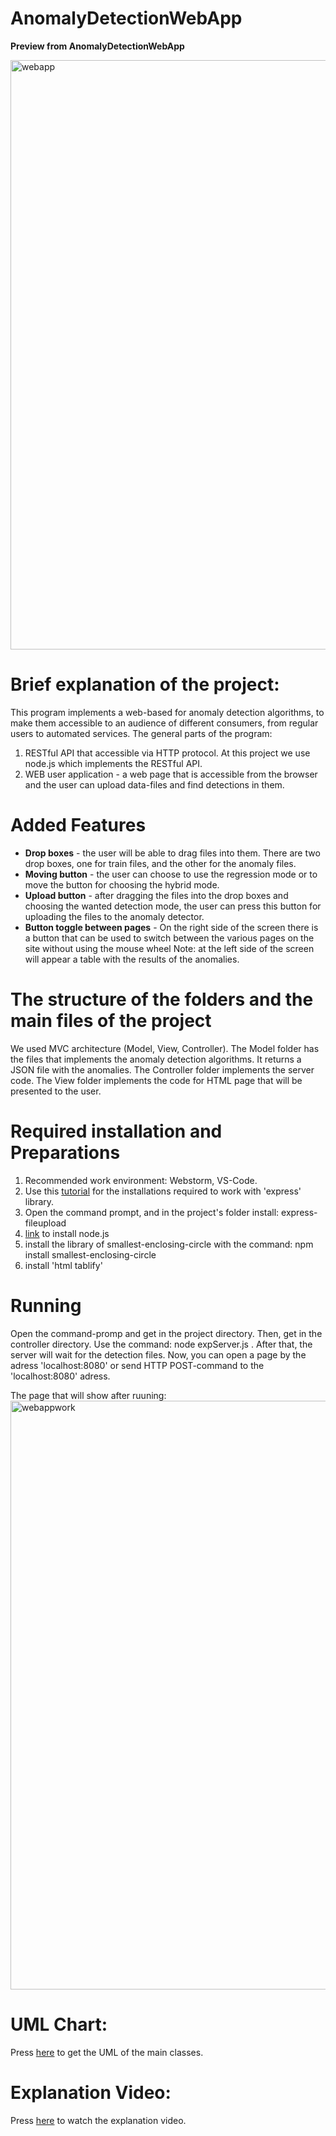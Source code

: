 # AnomalyDetectionWebApp
**Preview from AnomalyDetectionWebApp**

<img width="943" alt="webapp" src="https://user-images.githubusercontent.com/62257681/120081099-66750480-c0c4-11eb-99a2-bdfa7159cb37.png">

# Brief explanation of the project:

This program implements a web-based for anomaly detection algorithms, to make them accessible to an audience of different
consumers, from regular users to automated services.
The general parts of the program:
1) RESTful API that accessible via HTTP protocol. At this project we use node.js which implements the RESTful API.
2) WEB user application - a web page that is accessible from the browser and the user can upload data-files and find detections in them.


# Added Features

* **Drop boxes** - the user will be able to drag files into them. There are two drop boxes, one for train files, and the other for the anomaly files.
* **Moving button** - the user can choose to use the regression mode or to move the button for choosing the hybrid mode.
* **Upload button** - after dragging the files into the drop boxes and choosing the wanted detection mode, the user can press this button for
  uploading the files to the anomaly detector. 
* **Button toggle between pages** - On the right side of the screen there is a button that can be used to switch between the various pages on the site without using the mouse wheel
 Note: at the left side of the screen will appear a table with the results of the anomalies. 
 
 
# The structure of the folders and the main files of the project
We used MVC architecture (Model, View, Controller).
The Model folder has the files that implements the anomaly detection algorithms. It returns a JSON file with 
the anomalies.
The Controller folder implements the server code.
The View folder implements the code for HTML page that will be presented to the user.


# Required installation and Preparations

1) Recommended work environment: Webstorm, VS-Code.
2) Use this [tutorial](https://expressjs.com/en/starter/installing.html) for the installations required to work with 'express' library.
3) Open the command prompt, and in the project's folder install: express-fileupload
4) [link](https://nodejs.org/en/download/) to install node.js
5) install the library of smallest-enclosing-circle with the command: npm install smallest-enclosing-circle
6) install 'html tablify'


# Running 
Open the command-promp and get in the project directory. Then, get in the controller directory.
Use the command: node expServer.js . After that, the server will wait for the detection files.
Now, you can open a page by the adress 'localhost:8080' or send HTTP POST-command to the 'localhost:8080' adress.

The page that will show after ruuning:
<img width="942" alt="webappwork" src="https://user-images.githubusercontent.com/62257681/120081378-0a12e480-c0c6-11eb-8bca-695bc285a248.png">

# UML Chart:
Press [here](https://github.com/asafmor13/anomalydetectionwebapp/blob/master/UML.jpeg) to get the UML of the main classes.

# Explanation Video:
Press [here](https://www.youtube.com/watch?v=p2naQ8PtQY8&ab_channel=%D7%90%D7%A1%D7%A3%D7%9E%D7%95%D7%A8) to watch the explanation video.
